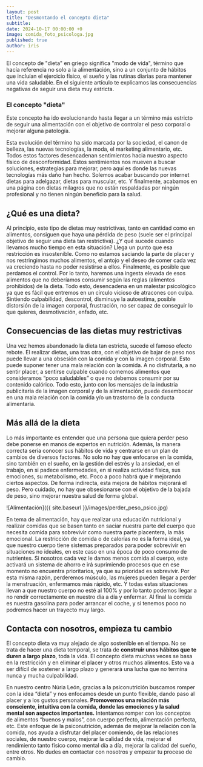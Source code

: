 ```yaml
---
layout: post
title: "Desmontando el concepto dieta"
subtitle: 
date: 2024-10-17 00:00:00 +0
image: comida_foto_psicologa.jpg
published: true
author: iris
---
```

El concepto de "dieta" en griego significa "modo de vida", término que hacía referencia no solo a la alimentación, sino a un conjunto de hábitos que incluían el ejercicio físico, el sueño y las rutinas diarias para mantener una vida saludable. En el siguiente artículo te explicamos las consecuencias negativas de seguir una dieta muy estricta.


<!-- more -->

### El concepto "dieta"

Este concepto ha ido evolucionando hasta llegar a un término más estricto de seguir una alimentación con el objetivo de controlar el peso corporal o mejorar alguna patología.

Esta evolución del término ha sido marcada por la sociedad, el canon de belleza, las nuevas tecnologías, la moda, el marketing alimentario, etc. Todos estos factores desencadenan sentimientos hacia nuestro aspecto físico de desconformidad. Estos sentimientos nos mueven a buscar soluciones, estrategias para mejorar, pero aquí es donde las nuevas tecnologías más daño han hecho. Solemos acabar buscando por internet dietas para adelgazar, dietas para muscular, etc. Y finalmente, acabamos en una página con dietas milagros que no están respaldadas por ningún profesional y no tienen ningún beneficio para la salud. 

## ¿Qué es una dieta?

Al principio, este tipo de dietas muy restrictivas, tanto en cantidad como en alimentos, consiguen que haya una pérdida de peso (suele ser el principal objetivo de seguir una dieta tan restrictiva). ¿Y qué sucede cuando llevamos mucho tiempo en esta situación? Llega un punto que esa restricción es insostenible. Como no estamos saciando la parte de placer y nos restringimos muchos alimentos, el antojo y el deseo de comer cada vez va creciendo hasta no poder resistirse a ellos. Finalmente, es posible que perdamos el control. Por lo tanto, haremos una ingesta elevada de esos alimentos que no deberíamos consumir según las reglas (alimentos prohibidos) de la dieta. Todo esto, desencadena en un malestar psicológico ya que es fácil que entremos en un círculo vicioso de atracones con culpa. Sintiendo culpabilidad, descontrol, disminuye la autoestima, posible distorsión de la imagen corporal, frustración, no ser capaz de conseguir lo que quieres, desmotivación, enfado, etc. 

## Consecuencias de las dietas muy restrictivas

Una vez hemos abandonado la dieta tan estricta, sucede el famoso efecto rebote. El realizar dietas, una tras otra, con el objetivo de bajar de peso nos puede llevar a una obsesión con la comida y con la imagen corporal. Esto puede suponer tener una mala relación con la comida. A no disfrutarla, a no sentir placer, a sentirse culpable cuando comemos alimentos que consideramos “poco saludables” o que no debemos consumir por su contenido calórico. Todo esto, junto con los mensajes de la industria publicitaria de la imagen corporal y de la alimentación, puede desembocar en una mala relación con la comida y/o un trastorno de la conducta alimentaria. 

## Más allá de la dieta

Lo más importante es entender que una persona que quiera perder peso debe ponerse en manos de expertos en nutrición. Además, la manera correcta sería conocer sus hábitos de vida y centrarse en un plan de cambios de diversos factores. No solo no hay que enfocarse en la comida, sino también en el sueño, en la gestión del estrés y la ansiedad, en el trabajo, en si padece enfermedades, en si realiza actividad física, sus  emociones, su metabolismo, etc. Poco a poco habrá que ir mejorando ciertos aspectos. De forma indirecta, esta mejora de hábitos mejorará el peso. Pero cuidado, no hay que obsesionarse con el objetivo de la bajada de peso, sino mejorar nuestra salud de forma global. 

![Alimentación]({{ site.baseurl }}/images/perder_peso_psico.jpg)

En tema de alimentación, hay que realizar una educación nutricional y realizar comidas que se basen tanto en saciar nuestra parte del cuerpo que necesita comida para sobrevivir como nuestra parte placentera, la más emocional. La restricción de comida o de calorías no es la forma ideal, ya que nuestro cuerpo tiene sistemas preparados para poder sobrevivir en situaciones no ideales, en este caso en una época de poco consumo de nutrientes. Si nosotros cada vez le damos menos comida al cuerpo, este activará un sistema de ahorro e irá suprimiendo procesos que en ese momento no encuentra prioritarios, ya que su prioridad es sobrevivir. Por esta misma razón, perderemos músculo, las mujeres pueden llegar a perder la menstruación, enfermamos más rápido, etc. Y todas estas situaciones llevan a que nuestro cuerpo no esté al 100% y por lo tanto podemos llegar a no rendir correctamente en nuestro día a día y enfermar. Al final la comida es nuestra gasolina para poder arrancar el coche, y si tenemos poco no podremos hacer un trayecto muy largo. 

## Contacta con nosotros, empieza tu cambio

El concepto dieta va muy alejado de algo sostenible en el tiempo. No se trata de hacer una dieta temporal, se trata de **construir unos hábitos que te duren a largo plazo**, toda la vida. El concepto dieta muchas veces se basa en la restricción y en eliminar el placer y otros muchos alimentos. Esto va a ser difícil de sostener a largo plazo y generará una lucha que no termina nunca y mucha culpabilidad.
 
 
En nuestro centro Núria León, gracias a la psiconutrición buscamos romper con la idea “dieta” y nos enfocamos desde un punto flexible, dando paso al placer y a los gustos personales. **Promovemos una relación más consciente, intuitiva con la comida, donde las emociones y la salud mental son aspectos importantes.** Intentamos romper con los conceptos de alimentos “buenos y malos”, con cuerpo perfecto, alimentación perfecta, etc. Este enfoque de la psiconutrición, además de mejorar la relación con la comida, nos ayuda a disfrutar del placer comiendo, de las relaciones sociales, de nuestro cuerpo, mejorar la calidad de vida, mejorar el rendimiento tanto físico como mental día a día, mejorar la calidad del sueño, entre otros. No dudes en contactar con nosotros y empezar tu proceso de cambio.
